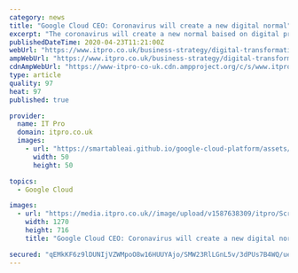 ```yaml
---
category: news
title: "Google Cloud CEO: Coronavirus will create a new digital normal"
excerpt: "The coronavirus will create a new normal baised on digital processes and accelerate business transformation, according to Google Cloud CEO Thomas Kurain. Speaking at NetApp Insight, Kurian called the potential impact of the pandemic \"shock momentum\" and said the world will \"reimagine and create new opportunities\" for what comes after the crisis."
publishedDateTime: 2020-04-23T11:21:00Z
webUrl: "https://www.itpro.co.uk/business-strategy/digital-transformation/355414/the-coronavirus-will-create-a-new-digital-normal"
ampWebUrl: "https://www.itpro.co.uk/business-strategy/digital-transformation/355414/the-coronavirus-will-create-a-new-digital-normal?amp"
cdnAmpWebUrl: "https://www-itpro-co-uk.cdn.ampproject.org/c/s/www.itpro.co.uk/business-strategy/digital-transformation/355414/the-coronavirus-will-create-a-new-digital-normal?amp"
type: article
quality: 97
heat: 97
published: true

provider:
  name: IT Pro
  domain: itpro.co.uk
  images:
    - url: "https://smartableai.github.io/google-cloud-platform/assets/images/organizations/itpro.co.uk-50x50.jpg"
      width: 50
      height: 50

topics:
  - Google Cloud

images:
  - url: "https://media.itpro.co.uk//image/upload/v1587638309/itpro/Screenshot_2020-04-23_at_09.19.47.png"
    width: 1270
    height: 716
    title: "Google Cloud CEO: Coronavirus will create a new digital normal"

secured: "qEMkKF6z9lDUNIjVZWMpoO8w16HUUYAjo/SMW23RlLGnL5v/3dPUs7B4WQ/ue+RMHp4EQTRE5yD+kmcDM4t6l3gMcTSOG+m1hERX884iEu9opHZlbw7XmL8AmH+g1dtfKKleJ7mBdugthbMWOs3MfKpCorGVz5eDr3XouPaWoBzQwHVT/OBF36ebst3P+nizl9n8vdOZEfqEXa5bdZVrb9DxI0/3yGQeZ4GejStU2pdH5i750HLKku+llLGIzP3j4FWzMU5IDh/NOKBzJgmszKaLHLI5wS1NHDq/wnm881BB7dbFSW1YF3lkVOqyteSH;LQ37NdHXPgBuEdxrU2hO6A=="
---
```


